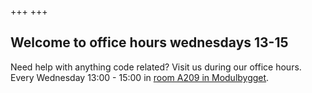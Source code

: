 +++
+++

## Welcome to office hours wednesdays 13-15

Need help with anything code related?  Visit us during our office hours.
Every Wednesday 13:00 - 15:00 in [room A209 in
Modulbygget](https://use.mazemap.com/#v=1&zlevel=2&center=18.972617,69.683509&zoom=16.3&campusid=5&sharepoitype=poi&sharepoi=174370).
